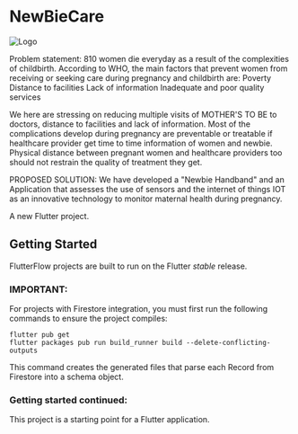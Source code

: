 # NewBieCare

![Logo](https://user-images.githubusercontent.com/98517363/220811259-74e3db93-aa44-47fe-a8a4-f68715770e7c.png)
 
 Problem statement:
810 women die everyday as a result of the complexities of childbirth. According to WHO, the main factors that prevent women from receiving or seeking care during pregnancy and childbirth are:
Poverty
Distance to facilities
Lack of information
Inadequate and poor quality services

We here are stressing on reducing multiple visits of MOTHER'S TO BE to doctors,  distance to facilities and lack of information. Most of the complications develop during pregnancy are preventable or treatable if healthcare provider get time to time information of women and newbie. Physical distance between pregnant women and healthcare providers too should not restrain the quality of treatment they get.
 
 
 PROPOSED SOLUTION: We have developed a "Newbie Handband" and an Application that assesses the use of sensors and the internet of things IOT as an innovative technology to monitor maternal health during pregnancy.


A new Flutter project.

## Getting Started

FlutterFlow projects are built to run on the Flutter _stable_ release.

### IMPORTANT:

For projects with Firestore integration, you must first run the following commands to ensure the project compiles:

```
flutter pub get
flutter packages pub run build_runner build --delete-conflicting-outputs
```

This command creates the generated files that parse each Record from Firestore into a schema object.

### Getting started continued:

This project is a starting point for a Flutter application.


